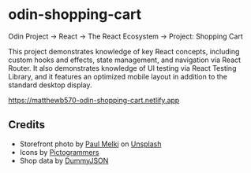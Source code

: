 # odin-shopping-cart

Odin Project -> React -> The React Ecosystem -> Project: Shopping Cart

This project demonstrates knowledge of key React concepts, including custom hooks and effects, state management, and navigation via React Router. It also demonstrates knowledge of UI testing via React Testing Library, and it features an optimized mobile layout in addition to the standard desktop display.

https://matthewb570-odin-shopping-cart.netlify.app

## Credits

- Storefront photo by <a href="https://unsplash.com/@paulmelki?utm_content=creditCopyText&utm_medium=referral&utm_source=unsplash">Paul Melki</a> on <a href="https://unsplash.com/photos/gray-wooden-doors--BvBZKXwQo8?utm_content=creditCopyText&utm_medium=referral&utm_source=unsplash">Unsplash</a>
- Icons by <a href="https://pictogrammers.com/library/mdi/">Pictogrammers</a>
- Shop data by <a href="dummyjson.com">DummyJSON</a>
